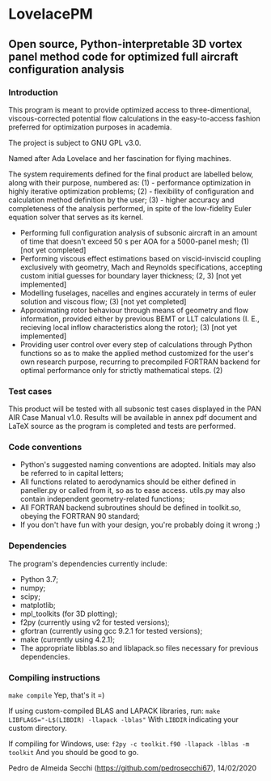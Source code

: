 # LovelacePM
## Open source, Python-interpretable 3D vortex panel method code for optimized full aircraft configuration analysis

### Introduction

This program is meant to provide optimized access to three-dimentional, viscous-corrected potential flow calculations in the easy-to-access fashion preferred for optimization purposes in academia.

The project is subject to GNU GPL v3.0.

Named after Ada Lovelace and her fascination for flying machines.

The system requirements defined for the final product are labelled below, along with their purpose, numbered as:
(1) - performance optimization in highly iterative optimization problems;
(2) - flexibility of configuration and calculation method definition by the user;
(3) - higher accuracy and completeness of the analysis performed, in spite of the low-fidelity Euler equation solver that serves as its kernel.

* Performing full configuration analysis of subsonic aircraft in an amount of time that doesn't exceed 50 s per AOA for a 5000-panel mesh; (1) [not yet completed]
* Performing viscous effect estimations based on viscid-inviscid coupling exclusively with geometry, Mach and Reynolds specifications, accepting custom initial guesses for boundary layer thickness; (2, 3) [not yet implemented]
* Modelling fuselages, nacelles and engines accurately in terms of euler solution and viscous flow; (3) [not yet completed]
* Approximating rotor behaviour through means of geometry and flow information, provided either by previous BEMT or LLT calculations (I. E., recieving local inflow characteristics along the rotor); (3) [not yet implemented]
* Providing user control over every step of calculations through Python functions so as to make the applied method customized for the user's own research purpose, recurring to precompiled FORTRAN backend for optimal performance only for strictly mathematical steps. (2)

### Test cases

This product will be tested with all subsonic test cases displayed in the PAN AIR Case Manual v1.0. Results will be available in annex pdf document and LaTeX source as the program is completed and tests are performed.

### Code conventions

* Python's suggested naming conventions are adopted. Initials may also be referred to in capital letters;
* All functions related to aerodynamics should be either defined in paneller.py or called from it, so as to ease access. utils.py may also contain independent geometry-related functions;
* All FORTRAN backend subroutines should be defined in toolkit.so, obeying the FORTRAN 90 standard;
* If you don't have fun with your design, you're probably doing it wrong ;)

### Dependencies

The program's dependencies currently include:
* Python 3.7;
* numpy;
* scipy;
* matplotlib;
* mpl_toolkits (for 3D plotting);
* f2py (currently using v2 for tested versions);
* gfortran (currently using gcc 9.2.1 for tested versions);
* make (currently using 4.2.1);
* The appropriate libblas.so and liblapack.so files necessary for previous dependencies.

### Compiling instructions

```make compile```
Yep, that's it =)

If using custom-compiled BLAS and LAPACK libraries, run:
```make LIBFLAGS="-L$(LIBDIR) -llapack -lblas"```
With ```LIBDIR``` indicating your custom directory.

If compiling for Windows, use:
```f2py -c toolkit.f90 -llapack -lblas -m toolkit```
And you should be good to go.

Pedro de Almeida Secchi (https://github.com/pedrosecchi67), 14/02/2020

